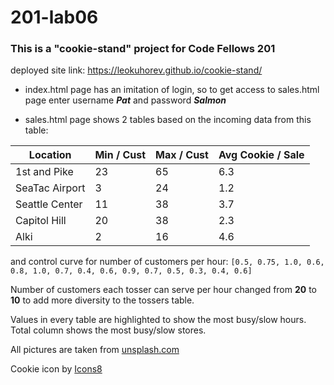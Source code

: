# 201-lab06
### This is a "cookie-stand" project for Code Fellows 201

deployed site link: https://leokuhorev.github.io/cookie-stand/

- index.html page has an imitation of login, so to get access to sales.html page enter username **_Pat_** and password **_Salmon_**

- sales.html page shows 2 tables based on the incoming data from this table:

| Location      |  Min / Cust | Max / Cust  | Avg Cookie / Sale | 
|---------------|-------------|-------------|-------------------|
| 1st and Pike  |  23         | 65          |6.3                |
| SeaTac Airport| 3           |24           |  1.2              |
| Seattle Center| 11          | 38          |3.7                |
| Capitol Hill  | 	20        | 38          | 2.3               |
| Alki          | 2           |  16         |  4.6              |

and control curve for number of customers per hour: 
`[0.5, 0.75, 1.0, 0.6, 0.8, 1.0, 0.7, 0.4, 0.6, 0.9, 0.7, 0.5, 0.3, 0.4, 0.6]`

Number of customers each tosser can serve per hour changed from **20** to **10** to add more diversity to the tossers table.

Values in every table are highlighted to show the most busy/slow hours. Total column shows the most busy/slow stores.



All pictures are taken from [unsplash.com](https://unsplash.com/)

Cookie icon by [Icons8](https://icons8.com/icon/97693/cookie)